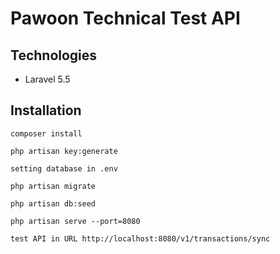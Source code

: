 # Pawoon Technical Test API

## Technologies

- Laravel 5.5

## Installation

```
composer install
```

```
php artisan key:generate
```

```
setting database in .env
```

```
php artisan migrate
```

```
php artisan db:seed
```

```
php artisan serve --port=8080
```

```
test API in URL http://localhost:8080/v1/transactions/sync
```